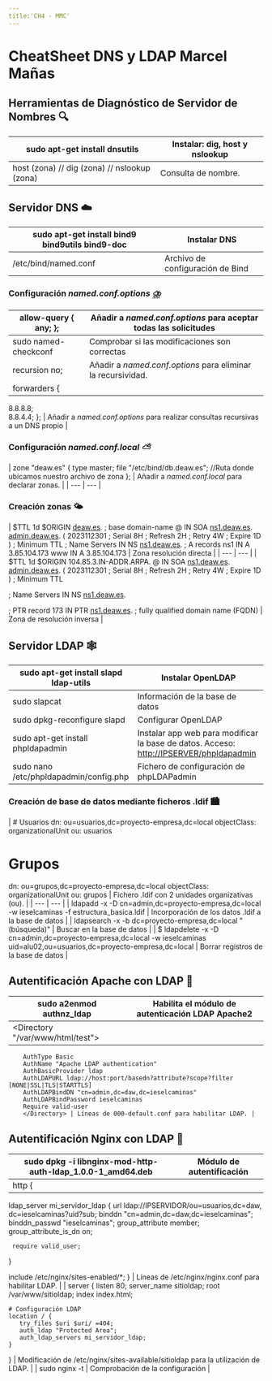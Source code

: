 ```yaml
---
title:'CH4 - MMC'
---
```


# CheatSheet DNS y LDAP Marcel Mañas

## Herramientas de Diagnóstico de Servidor de Nombres 🔍

| sudo apt-get install dnsutils | Instalar: dig, host y nslookup |
| --- | --- |
| host (zona) // dig (zona) // nslookup (zona) | Consulta de nombre. |

## Servidor DNS ☁️

| sudo apt-get install bind9 bind9utils bind9-doc | Instalar DNS |
| --- | --- |
| /etc/bind/named.conf | Archivo de configuración de Bind |

### Configuración *named.conf.options ⛈️*

| allow-query { any; }; | Añadir  a *named.conf.options* para aceptar todas las solicitudes |
| --- | --- |
| sudo named-checkconf | Comprobar si las modificaciones son correctas |
| recursion no; | Añadir a *named.conf.options* para eliminar la recursividad. |
| forwarders {   
 8.8.8.8;   
 8.8.4.4;
}; | Añadir a *named.conf.options* para realizar consultas recursivas a un DNS propio |

### Configuración *named.conf.local ⛅*

| zone "deaw.es" {
        type master;
        file "/etc/bind/db.deaw.es";  //Ruta donde ubicamos nuestro archivo de zona
}; | Añadir  a *named.conf.local* para declarar zonas. |
| --- | --- |

### Creación zonas 🌤️

| $TTL 1d
$ORIGIN [deaw.es](http://deaw.es/). ; base domain-name
@   IN  SOA     [ns1.deaw.es](http://ns1.deaw.es/). [admin.deaw.es](http://admin.deaw.es/). (
 2023112301  ; Serial
  8H           ; Refresh
  2H           ; Retry
  4W          ; Expire
  1D )         ; Minimum TTL
; Name Servers
  IN  NS      [ns1.deaw.es](http://ns1.deaw.es/).
; A records
  ns1 IN  A       3.85.104.173
  www IN  A       3.85.104.173 | Zona resolución directa |
| --- | --- |
| $TTL 1d
$ORIGIN 104.85.3.IN-ADDR.ARPA.
@   IN  SOA     [ns1.deaw.es](http://ns1.deaw.es/). [admin.deaw.es](http://admin.deaw.es/). (
  2023112301  ; Serial
  8H           ; Refresh
  2H           ; Retry
  4W          ; Expire
  1D )         ; Minimum TTL

; Name Servers
  IN  NS      [ns1.deaw.es](http://ns1.deaw.es/).

; PTR record
  173 IN  PTR     [ns1.deaw.es](http://ns1.deaw.es/). ; fully qualified domain name (FQDN) | Zona de resolución inversa |

## Servidor LDAP 🕸️

| sudo apt-get install slapd ldap-utils | Instalar OpenLDAP |
| --- | --- |
| sudo slapcat | Información de la base de datos |
| sudo dpkg-reconfigure slapd | Configurar OpenLDAP |
| sudo apt-get install phpldapadmin | Instalar app web para modificar la base de datos. Acceso: [http://IPSERVER/phpldapadmin](http://ipserver/phpldapadmin) |
| sudo nano /etc/phpldapadmin/config.php | Fichero de configuración de phpLDAPadmin |

### Creación de base de datos mediante ficheros .ldif 🏙️

| # Usuarios
   dn: ou=usuarios,dc=proyecto-empresa,dc=local
   objectClass: organizationalUnit
   ou: usuarios

# Grupos
   dn: ou=grupos,dc=proyecto-empresa,dc=local
   objectClass: organizationalUnit
   ou: grupos | Fichero .ldif con 2 unidades organizativas (ou). |
| --- | --- |
| ldapadd -x -D cn=admin,dc=proyecto-empresa,dc=local -w ieselcaminas -f estructura_basica.ldif | Incorporación de los datos .ldif a la base de datos |
| ldapsearch -x -b dc=proyecto-empresa,dc=local "(búsqueda)" | Buscar en la base de datos |
| $ ldapdelete -x -D cn=admin,dc=proyecto-empresa,dc=local -w ieselcaminas uid=alu02,ou=usuarios,dc=proyecto-empresa,dc=local | Borrar registros de la base de datos |

## Autentificación Apache con LDAP 🔐

| sudo a2enmod authnz_ldap | Habilita el módulo de autenticación LDAP Apache2 |
| --- | --- |
| <Directory "/var/www/html/test"> 
        AuthType Basic
        AuthName "Apache LDAP authentication"
        AuthBasicProvider ldap 
        AuthLDAPURL ldap://host:port/basedn?attribute?scope?filter [NONE|SSL|TLS|STARTTLS]
        AuthLDAPBindDN "cn=admin,dc=daw,dc=ieselcaminas"
        AuthLDAPBindPassword ieselcaminas
        Require valid-user
        </Directory> | Líneas de 000-default.conf para habilitar LDAP. |

## Autentificación Nginx con LDAP 🔐

| sudo dpkg -i libnginx-mod-http-auth-ldap_1.0.0-1_amd64.deb | Módulo de autentificación |
| --- | --- |
| http {
  ldap_server mi_servidor_ldap {
    url  ldap://IPSERVIDOR/ou=usuarios,dc=daw,
           dc=ieselcaminas?uid?sub;
    binddn "cn=admin,dc=daw,dc=ieselcaminas";
    binddn_passwd "ieselcaminas";
    group_attribute member;
    group_attribute_is_dn on;

     require valid_user;
 }

 include /etc/nginx/sites-enabled/*;
} | Líneas de /etc/nginx/nginx.conf para habilitar LDAP. |
| server {
    listen 80;
    server_name sitioldap;
    root /var/www/sitioldap;
    index index.html;

    # Configuración LDAP
    location / {
       try_files $uri $uri/ =404;
       auth_ldap "Protected Area";
       auth_ldap_servers mi_servidor_ldap;
    }
} | Modificación de /etc/nginx/sites-available/sitioldap para la utilización de LDAP. |
| sudo nginx -t | Comprobación de la  configuración |
